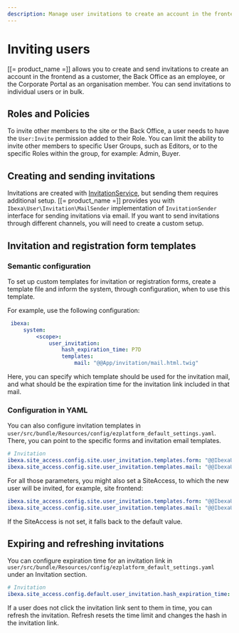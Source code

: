 ```yaml
---
description: Manage user invitations to create an account in the frontend or the Back Office.
---
```


# Inviting users

[[= product_name =]] allows you to create and send invitations to create an account in
the frontend as a customer, the Back Office as an employee, or the Corporate Portal as an organisation member.
You can send invitations to individual users or in bulk.

## Roles and Policies

To invite other members to the site or the Back Office, a user needs to have the `User:Invite` permission added to their Role.
You can limit the ability to invite other members to specific User Groups, 
such as Editors, or to the specific Roles within the group, for example: Admin, Buyer.

## Creating and sending invitations

Invitations are created with [InvitationService](https://github.com/ibexa/user/blob/main/src/lib/Invitation/InvitationService.php),
but sending them requires additional setup.
[[= product_name =]] provides you with `Ibexa\User\Invitation\MailSender` implementation of
`InvitationSender` interface for sending invitations via email.
If you want to send invitations through different channels, you will need to create a custom setup.

## Invitation and registration form templates

### Semantic configuration

To set up custom templates for invitation or registration forms,
create a template file and inform the system, through configuration, when to use this template.

For example, use the following configuration:


```yaml
 ibexa:
     system:
         <scope>:
             user_invitation:
                 hash_expiration_time: P7D
                 templates:
                     mail: "@@App/invitation/mail.html.twig"
 ```

Here, you can specify which template should be used for the invitation mail,
and what should be the expiration time for the invitation link included in that mail.

### Configuration in YAML

You can also configure invitation templates in `user/src/bundle/Resources/config/ezplatform_default_settings.yaml`.
There, you can point to the specific forms and invitation email templates.

```yaml
# Invitation
ibexa.site_access.config.site.user_invitation.templates.form: "@@IbexaUser/invitation/form.html.twig"
ibexa.site_access.config.site.user_invitation.templates.mail: "@@IbexaUser/invitation/mail/user_invitation.html.twig"
```

For all those parameters, you might also set a SiteAccess, to which the new user will be invited, for example, site frontend:

```yaml
ibexa.site_access.config.site.user_invitation.templates.form: "@@IbexaUser/invitation/site_user_form.html.twig"
ibexa.site_access.config.site.user_invitation.templates.mail: "@@IbexaUser/invitation/mail/site_user_invitation.html.twig"
```

If the SiteAccess is not set, it falls back to the default value.

## Expiring and refreshing invitations

You can configure expiration time for an invitation link in `user/src/bundle/Resources/config/ezplatform_default_settings.yaml` under an Invitation section.

```yaml
# Invitation
ibexa.site_access.config.default.user_invitation.hash_expiration_time: 'P7D'
```

If a user does not click the invitation link sent to them in time, you can refresh the invitation.
Refresh resets the time limit and changes the hash in the invitation link.
